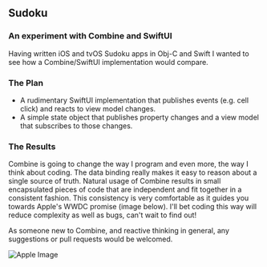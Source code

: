 ## Sudoku
### An experiment with Combine and SwiftUI

Having written iOS and tvOS Sudoku apps in Obj-C and Swift I wanted to see how a Combine/SwiftUI implementation would compare.

### The Plan
* A rudimentary SwiftUI implementation that publishes events (e.g. cell click) and reacts to view model changes.
* A simple state object that publishes property changes and a view model that subscribes to those changes.

### The Results
Combine is going to change the way I program and even more, the way I think about coding. The data binding really makes it easy to reason about a single source of truth. Natural usage of Combine results in small encapsulated pieces of code that are independent and fit together in a consistent fashion. This consistency is very comfortable as it guides you towards Apple's WWDC promise (image below). I'll bet coding this way will reduce complexity as well as bugs, can't wait to find out!

As someone new to Combine, and reactive thinking in general, any suggestions or pull requests would be welcomed.

![Apple Image](https://pbs.twimg.com/media/Ed4LCKRU0AAmdv5?format=jpg&name=900x900)
